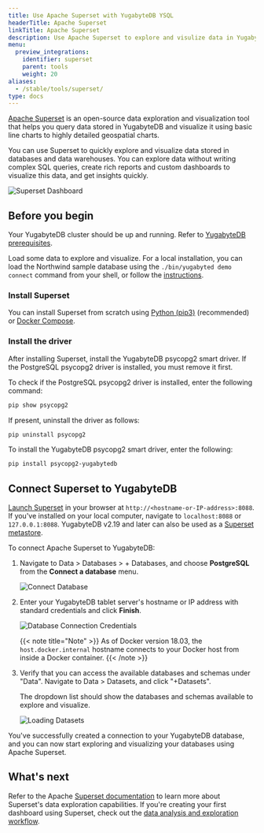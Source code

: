 ```yaml
---
title: Use Apache Superset with YugabyteDB YSQL
headerTitle: Apache Superset
linkTitle: Apache Superset
description: Use Apache Superset to explore and visulize data in YugabyteDB.
menu:
  preview_integrations:
    identifier: superset
    parent: tools
    weight: 20
aliases:
  - /stable/tools/superset/
type: docs
---
```


[Apache Superset](https://superset.apache.org/) is an open-source data exploration and visualization tool that helps you query data stored in YugabyteDB and visualize it using basic line charts to highly detailed geospatial charts.

You can use Superset to quickly explore and visualize data stored in databases and data warehouses. You can explore data without writing complex SQL queries, create rich reports and custom dashboards to visualize this data, and get insights quickly.

![Superset Dashboard](/images/develop/tools/superset/dashboard.png)

## Before you begin

Your YugabyteDB cluster should be up and running. Refer to [YugabyteDB prerequisites](../#yugabytedb-prerequisites).

Load some data to explore and visualize. For a local installation, you can load the Northwind sample database using the `./bin/yugabyted demo connect` command from your shell, or follow the [instructions](../../../sample-data/northwind/).

### Install Superset

You can install Superset from scratch using [Python (pip3)](https://superset.apache.org/docs/installation/installing-superset-from-scratch) (recommended) or [Docker Compose](https://superset.apache.org/docs/installation/installing-superset-using-docker-compose).

### Install the driver

After installing Superset, install the YugabyteDB psycopg2 smart driver. If the PostgreSQL psycopg2 driver is installed, you must remove it first.

To check if the PostgreSQL psycopg2 driver is installed, enter the following command:

```sh
pip show psycopg2
```

If present, uninstall the driver as follows:

```sh
pip uninstall psycopg2
```

To install the YugabyteDB psycopg2 smart driver, enter the following:

```sh
pip install psycopg2-yugabytedb
```

## Connect Superset to YugabyteDB

[Launch Superset](https://superset.apache.org/docs/installation/installing-superset-from-scratch/#installing-and-initializing-superset) in your browser at `http://<hostname-or-IP-address>:8088`. If you've installed on your local computer, navigate to `localhost:8088` or `127.0.0.1:8088`. YugabyteDB v2.19 and later can also be used as a [Superset metastore](https://superset.apache.org/docs/installation/configuring-superset#using-a-production-metastore).

To connect Apache Superset to YugabyteDB:

1. Navigate to Data > Databases > + Databases, and choose **PostgreSQL** from the **Connect a database** menu.

    ![Connect Database](/images/develop/tools/superset/connect-database.png)

1. Enter your YugabyteDB tablet server's hostname or IP address with standard credentials and click **Finish**.

    ![Database Connection Credentials](/images/develop/tools/superset/connect-ybdb.png)

    {{< note title="Note" >}}
As of Docker version 18.03, the `host.docker.internal` hostname connects to your Docker host from inside a Docker container.
    {{< /note >}}

1. Verify that you can access the available databases and schemas under "Data". Navigate to Data > Datasets, and click "+Datasets".

    The dropdown list should show the databases and schemas available to explore and visualize.

    ![Loading Datasets](/images/develop/tools/superset/load-dataset.png)

You've successfully created a connection to your YugabyteDB database, and you can now start exploring and visualizing your databases using Apache Superset.

## What's next

Refer to the Apache [Superset documentation](https://superset.apache.org/docs/creating-charts-dashboards/exploring-data#exploring-data-in-superset) to learn more about Superset's data exploration capabilities. If you're creating your first dashboard using Superset, check out the [data analysis and exploration workflow](https://superset.apache.org/docs/creating-charts-dashboards/creating-your-first-dashboard/).
